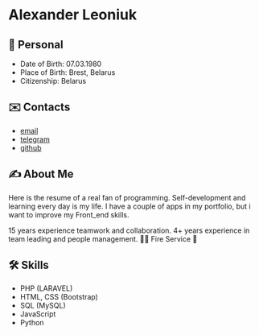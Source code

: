 # Alexander Leoniuk

## 📇 Personal
 - Date of Birth: 07.03.1980
 - Place of Birth: Brest, Belarus
 - Citizenship: Belarus

## ✉️ Contacts

- [email](mailto:alex.brestby@gmail.com)
- [telegram](https://t.me/brestby)
- [github](https://github.com/alexbrestby)

## ✍️ About Me

Here is the resume of a real fan of programming. Self-development and learning every day is my life.
I have a couple of apps in my portfolio, but i want to improve my Front_end skills.

15 years experience teamwork and collaboration.
4+ years experience in team leading and people management. 👨‍🚒 Fire Service 🚒


## 🛠️ Skills

-   PHP (LARAVEL)
-   HTML, CSS (Bootstrap)
-   SQL (MySQL)
-   JavaScript
-   Python

